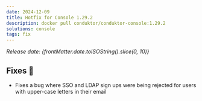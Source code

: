 ```yaml
---
date: 2024-12-09
title: Hotfix for Console 1.29.2
description: docker pull conduktor/conduktor-console:1.29.2
solutions: console
tags: fix
---
```


*Release date: {frontMatter.date.toISOString().slice(0, 10)}*

## Fixes 🔨
- Fixes a bug where SSO and LDAP sign ups were being rejected for users with upper-case letters in their email

